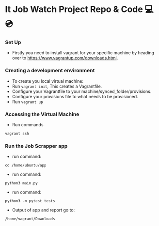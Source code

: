 # It Job Watch Project Repo & Code :computer: :cd:

### Set Up
- Firstly you need to install vagrant for your specific machine by heading over to https://www.vagrantup.com/downloads.html.

### Creating a development environment
- To create you local virtual machine:
- Run `vagrant init`, This creates a Vagrantfile.
- Configure your Vagrantfile to your machine/synced_folder/provisions.
- Configure your provisions file to what needs to be provisioned.
- Run `vagrant up`

### Accessing the Virtual Machine
- Run commands
```python
vagrant ssh
```

### Run the Job Scrapper app
- run command:
```
cd /home/ubuntu/app
```
- run command:
```
python3 main.py
```
- run command:
```
python3 -m pytest tests
```
- Output of app and report go to:
```
/home/vagrant/Downloads
```

